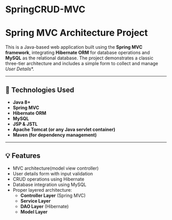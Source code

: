 # SpringCRUD-MVC
# Spring MVC Architecture Project

This is a Java-based web application built using the **Spring MVC framework**, integrating **Hibernate ORM** for database operations and **MySQL** as the relational database. The project demonstrates a classic three-tier architecture and includes a simple form to collect and manage *User Details**.

---

## 🧰 Technologies Used

- **Java 8+**
- **Spring MVC**
- **Hibernate ORM**
- **MySQL**
- **JSP & JSTL**
- **Apache Tomcat (or any Java servlet container)**
- **Maven (for dependency management)**

---

## 💡 Features

- MVC architecture(model view controller)
- User details form with input validation
- CRUD operations using Hibernate
- Database integration using MySQL
- Proper layered architecture:
  - **Controller Layer** (Spring MVC)
  - **Service Layer**
  - **DAO Layer** (Hibernate)
  - **Model Layer**

